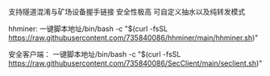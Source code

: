 
支持隧道混淆与矿场设备握手链接 安全性极高
可自定义抽水以及纯转发模式


hhminer:
一键脚本地址/bin/bash -c "$(curl -fsSL https://raw.githubusercontent.com/735840086/hhminer/main/hhminer.sh)"

安全客户端：
一键脚本地址/bin/bash -c "$(curl -fsSL https://raw.githubusercontent.com/735840086/SecClient/main/seclient.sh)"

